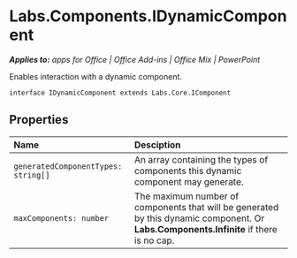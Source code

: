 
# Labs.Components.IDynamicComponent

 _**Applies to:** apps for Office | Office Add-ins | Office Mix | PowerPoint_

Enables interaction with a dynamic component.

```
interface IDynamicComponent extends Labs.Core.IComponent
```


## Properties


|Name|Desciption|
|:-----|:-----|
| `generatedComponentTypes: string[]`|An array containing the types of components this dynamic component may generate.|
| `maxComponents: number`|The maximum number of components that will be generated by this dynamic component. Or  **Labs.Components.Infinite** if there is no cap.|
